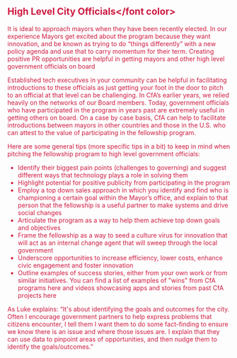 ## <font color="#cf1b41">High Level City Officials</font color>

It is ideal to approach mayors when they have been recently elected. In our experience Mayors get excited about the program because they want innovation, and be known as trying to do “things differently” with a new policy agenda and use that to carry momentum for their term. Creating positive PR opportunities are helpful in getting mayors and other high level government officials on board


Established tech executives in your community can be helpful in facilitating introductions to these officials as just getting your foot in the door to pitch to an official at that level can be challenging. In CfA’s earlier years, we relied heavily on the networks of our Board members. Today, government officials who have participated in the program in years past are extremely useful in getting others on board. On a case by case basis, CfA can help to facilitate introductions between mayors in other countries and those in the U.S. who can attest to the value of participating in the fellowship program.

Here are some general tips (more specific tips in a bit) to keep in mind when pitching the fellowship program to high level government officials:

* Identify their biggest pain points (challenges to governing) and suggest different ways that technology plays a role in solving them
* Highlight potential for positive publicity from participating in the program
* Employ a top down sales approach in which you identify and find who is championing a certain goal within the Mayor’s office, and explain to that person that the fellowship is a useful partner to make systems and drive social changes
* Articulate the program as a way to help them achieve top down goals and objectives
* Frame the fellowship as a way to seed a culture virus for innovation that will act as an internal change agent that will sweep through the local government
* Underscore opportunities to increase efficiency, lower costs, enhance civic engagement and foster innovation
* Outline examples of success stories, either from your own work or from similar initiatives. You can find a list of examples of "wins" from CfA programs here and videos showcasing apps and stories from past CfA projects here

As Luke explains: “It's about identifying the goals and outcomes for the city. Often I encourage government partners to help express problems that citizens encounter, I tell them I want them to do some fact-finding to ensure we know there is an issue and where those issues are. I explain that they can use data to pinpoint areas of opportunities, and then nudge them to identify the goals/outcomes.”
